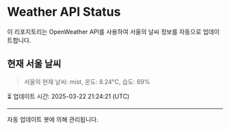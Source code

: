 
# Weather API Status

이 리포지토리는 OpenWeather API를 사용하여 서울의 날씨 정보를 자동으로 업데이트합니다.

## 현재 서울 날씨
> 서울의 현재 날씨: mist, 온도: 8.24°C, 습도: 69%

⏳ 업데이트 시간: 2025-03-22 21:24:21 (UTC)

---
자동 업데이트 봇에 의해 관리됩니다.
